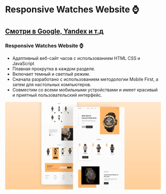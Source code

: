 # Responsive Watches Website ⌚
## [Смотри в Google, Yandex и т.д](https://wa1ches.netlify.app/)
### Responsive Watches Website ⌚

- Адаптивный веб-сайт часов с использованием HTML CSS и JavaScript
- Плавная прокрутка в каждом разделе.
- Включает темный и светлый режим.
- Сначала разработано с использованием методологии Mobile First, а затем для настольных компьютеров.
- Совместим со всеми мобильными устройствами и имеет красивый и приятный пользовательский интерфейс.

![preview img](/preview.png)
